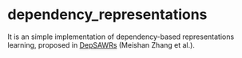 # dependency_representations
It is an simple implementation of dependency-based representations learning, proposed in [DepSAWRs](https://www.sciencedirect.com/science/article/abs/pii/S0004370220301764) (Meishan Zhang et al.).
